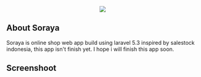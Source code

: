 <p align="center"><img src="https://laravel.com/assets/img/components/logo-laravel.svg"></p>

## About Soraya
Soraya is online shop web app build using laravel 5.3 inspired by salestock indonesia, this app isn't finish yet. I hope i will finish this app soon.

## Screenshoot
![]()
![]()
